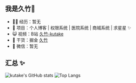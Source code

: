 ## 我是久竹👋


- 👨‍💻 经历：暂无
- 🏡 项目：个人博客 | 权限系统 | 医院系统 | 商城系统 | 求星星 ✨
- 😺 视频：B站 [久竹-kutake](https://space.bilibili.com/477099493)
- 🌱 干货：掘金 [久竹](https://juejin.cn/user/460035935712205)
- 💬 微信：暂无

##  汇总 ✨

![kutake's GitHub stats](https://github-readme-stats.vercel.app/api?username=kutake&hide_title=true&hide_border=true&show_icons=true&include_all_commits=true&line_height=21&bg_color=0,EC6C6C,FFD479,FFFC79,73FA79&theme=graywhite&locale=cn)
![Top Langs](https://github-readme-stats.vercel.app/api/top-langs/?username=kutake&hide_title=true&hide_border=true&layout=compact&line_height=28&bg_color=0,73FA79,73FDFF,D783FF&theme=graywhite&locale=cn)

